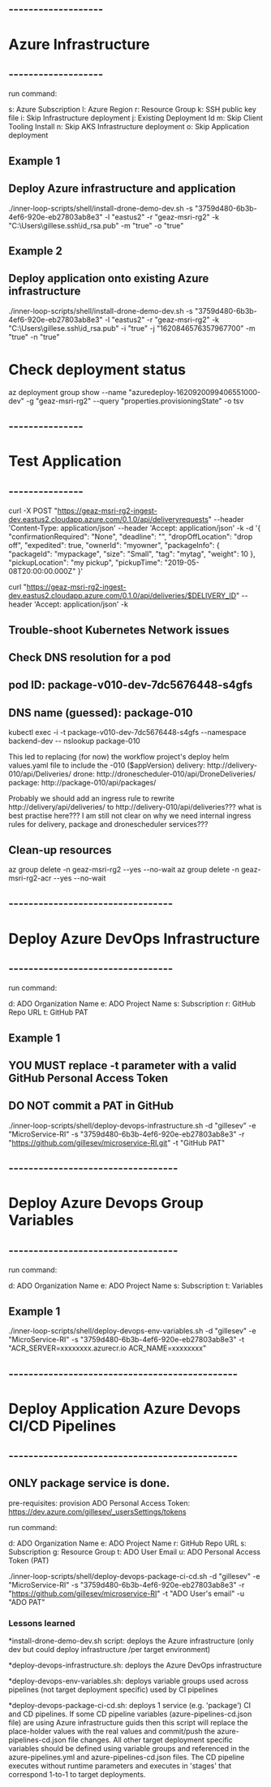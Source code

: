 ## -------------------
# Azure Infrastructure
## -------------------

run command:

s: Azure Subscription
l: Azure Region
r: Resource Group
k: SSH public key file
i: Skip Infrastructure deployment
j: Existing Deployment Id
m: Skip Client Tooling Install
n: Skip AKS Infrastructure deployment
o: Skip Application deployment

## Example 1
## Deploy Azure infrastructure and application
./inner-loop-scripts/shell/install-drone-demo-dev.sh -s "3759d480-6b3b-4ef6-920e-eb27803ab8e3" -l "eastus2" -r "geaz-msri-rg2" -k "C:\Users\gillese\.ssh\id_rsa.pub" -m "true" -o "true"

## Example 2
## Deploy application onto existing Azure infrastructure
./inner-loop-scripts/shell/install-drone-demo-dev.sh -s "3759d480-6b3b-4ef6-920e-eb27803ab8e3" -l "eastus2" -r "geaz-msri-rg2" -k "C:\Users\gillese\.ssh\id_rsa.pub" -i "true" -j "1620846576357967700" -m "true" -n "true"

# Check deployment status

az deployment group show --name "azuredeploy-1620920099406551000-dev" -g "geaz-msri-rg2" --query "properties.provisioningState" -o tsv

## ---------------
# Test Application
## ---------------

curl -X POST "https://geaz-msri-rg2-ingest-dev.eastus2.cloudapp.azure.com/0.1.0/api/deliveryrequests" --header 'Content-Type: application/json' --header 'Accept: application/json' -k -d '{
   "confirmationRequired": "None",
   "deadline": "",
   "dropOffLocation": "drop off",
   "expedited": true,
   "ownerId": "myowner",
   "packageInfo": {
     "packageId": "mypackage",
     "size": "Small",
     "tag": "mytag",
     "weight": 10
   },
   "pickupLocation": "my pickup",
   "pickupTime": "2019-05-08T20:00:00.000Z"
 }'

curl "https://geaz-msri-rg2-ingest-dev.eastus2.cloudapp.azure.com/0.1.0/api/deliveries/$DELIVERY_ID" --header 'Accept: application/json' -k

## Trouble-shoot Kubernetes Network issues
## Check DNS resolution for a pod
## pod ID: package-v010-dev-7dc5676448-s4gfs
## DNS name (guessed): package-010
kubectl exec -i -t package-v010-dev-7dc5676448-s4gfs --namespace backend-dev -- nslookup package-010

This led to replacing (for now) the workflow project's deploy helm values.yaml file to include the -010 ($appVersion)
  delivery: http://delivery-010/api/Deliveries/
  drone: http://dronescheduler-010/api/DroneDeliveries/
  package: http://package-010/api/packages/

Probably we should add an ingress rule to rewrite http://delivery/api/deliveries/ to http://delivery-010/api/deliveries???
what is best practise here???
I am still not clear on why we need internal ingress rules for delivery, package and dronescheduler services???

## Clean-up resources
az group delete -n geaz-msri-rg2 --yes --no-wait
az group delete -n geaz-msri-rg2-acr --yes --no-wait

## ---------------------------------
# Deploy Azure DevOps Infrastructure
## ---------------------------------

run command:

d: ADO Organization Name
e: ADO Project Name
s: Subscription
r: GitHub Repo URL
t: GitHub PAT

## Example 1
## YOU MUST replace -t parameter with a valid GitHub Personal Access Token
## DO NOT commit a PAT in GitHub

./inner-loop-scripts/shell/deploy-devops-infrastructure.sh -d "gillesev" -e "MicroService-RI" -s "3759d480-6b3b-4ef6-920e-eb27803ab8e3" -r "https://github.com/gillesev/microservice-RI.git" -t "GitHub PAT"

## ----------------------------------
# Deploy Azure Devops Group Variables
## ----------------------------------

run command:

d: ADO Organization Name
e: ADO Project Name
s: Subscription
t: Variables

## Example 1
./inner-loop-scripts/shell/deploy-devops-env-variables.sh -d "gillesev" -e "MicroService-RI" -s "3759d480-6b3b-4ef6-920e-eb27803ab8e3" -t "ACR_SERVER=xxxxxxxx.azurecr.io ACR_NAME=xxxxxxxx"

## ----------------------------------------------
# Deploy Application Azure Devops CI/CD Pipelines
## ----------------------------------------------

## ONLY package service is done.
pre-requisites:
provision ADO Personal Access Token: https://dev.azure.com/gillesev/_usersSettings/tokens

run command:

d: ADO Organization Name
e: ADO Project Name
r: GitHub Repo URL
s: Subscription
g: Resource Group
t: ADO User Email
u: ADO Personal Access Token (PAT)

./inner-loop-scripts/shell/deploy-devops-package-ci-cd.sh -d "gillesev" -e "MicroService-RI" -s "3759d480-6b3b-4ef6-920e-eb27803ab8e3" -r "https://github.com/gillesev/microservice-RI" -t "ADO User's email" -u "ADO PAT"

### Lessons learned

*install-drone-demo-dev.sh script: deploys the Azure infrastructure (only dev but could deploy infrastructure /per target environment)

*deploy-devops-infrastructure.sh: deploys the Azure DevOps infrastructure

*deploy-devops-env-variables.sh: deploys variable groups used across pipelines (not target deployment specific) used by CI pipelines

*deploy-devops-package-ci-cd.sh: deploys 1 service (e.g. 'package') CI and CD pipelines.
If some CD pipeline variables (azure-pipelines-cd.json file) are using Azure infrastructure guids then this script will replace the place-holder values with the real values and commit/push the azure-pipelines-cd.json file changes.
All other target deployment specific variables should be defined using variable groups and referenced in the azure-pipelines.yml and azure-pipelines-cd.json files.
The CD pipeline executes without runtime parameters and executes in 'stages' that correspond 1-to-1 to target deployments.

